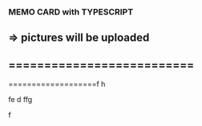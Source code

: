 ### MEMO CARD with TYPESCRIPT
=> pictures will be uploaded
--------------------------
==========================
-
===================f
h

fe
d
ffg

f
